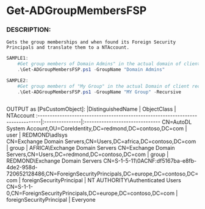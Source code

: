 # Get-ADGroupMembersFSP

### DESCRIPTION:
    Gets the group memberships and when found its Foreign Security Principals and translate them to a NTAccount.
```powershell
SAMPLE1:
    #Get group members of Domain Admins" in the actual domain of client
    .\Get-ADGroupMembersFSP.ps1 -GroupName "Domain Admins"

SAMPLE2:
    #Get group members of "My Group" in the actual Domain of client recursively 
    .\Get-ADGroupMembersFSP.ps1 -GroupName "MY Group" -Recursive



```
    
OUTPUT as [PsCustomObject]:
|DistinguishedName                                                              | ObjectClass    | NTAccount
:-------------------------------------------------------------------------------|:---------------|:-------------------------------
CN=AutoDL System Account,OU=CoreIdentity,DC=redmond,DC=contoso,DC=com           | user           | REDMOND\adlsys    
CN=Exchange Domain Servers,CN=Users,DC=africa,DC=contoso,DC=com                 | group          | AFRICA\Exchange Domain Servers
CN=Exchange Domain Servers,CN=Users,DC=redmond,DC=contoso,DC=com                | group          | REDMOND\Exchange Domain Servers
CN=S-1-5-11\0ACNF:df5167ba-e8fb-4de2-958d-720652128486,CN=ForeignSecurityPrincipals,DC=europe,DC=contoso,DC=com | foreignSecurityPrincipal | NT AUTHORITY\Authenticated Users
CN=S-1-1-0,CN=ForeignSecurityPrincipals,DC=europe,DC=contoso,DC=com             | foreignSecurityPrincipal | Everyone
